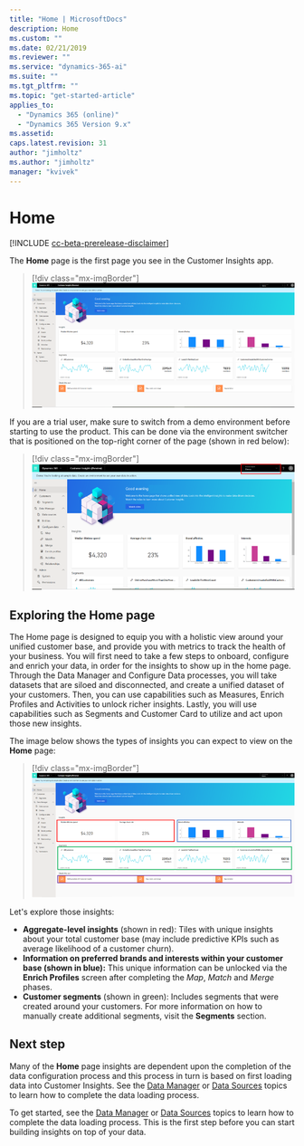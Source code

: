 ```yaml
---
title: "Home | MicrosoftDocs"
description: Home
ms.custom: ""
ms.date: 02/21/2019
ms.reviewer: ""
ms.service: "dynamics-365-ai"
ms.suite: ""
ms.tgt_pltfrm: ""
ms.topic: "get-started-article"
applies_to: 
  - "Dynamics 365 (online)"
  - "Dynamics 365 Version 9.x"
ms.assetid: 
caps.latest.revision: 31
author: "jimholtz"
ms.author: "jimholtz"
manager: "kvivek"
---
```

# Home 

[!INCLUDE [cc-beta-prerelease-disclaimer](../includes/cc-beta-prerelease-disclaimer.md)]

The **Home** page is the first page you see in the Customer Insights app. 

> [!div class="mx-imgBorder"] 
> ![](media/home-page-insights.png "Insights on Home page")

If you are a trial user, make sure to switch from a demo environment before starting to use the product. This can be done via the environment switcher that is positioned on the top-right corner of the page (shown in red below):

> [!div class="mx-imgBorder"] 
> ![](media/home-page-environment-switcher.png "Switch environment")

## Exploring the Home page

The Home page is designed to equip you with a holistic view around your unified customer base, and provide you with metrics to track the health of your business. You will first need to take a few steps to onboard, configure and enrich your data, in order for the insights to show up in the home page. Through the Data Manager and Configure Data processes, you will take datasets that are siloed and disconnected, and create a unified dataset of your customers. Then, you can use capabilities such as Measures, Enrich Profiles and Activities to unlock richer insights. Lastly, you will use capabilities such as Segments and Customer Card to utilize and act upon those new insights.

The image below shows the types of insights you can expect to view on the **Home** page:

> [!div class="mx-imgBorder"] 
> ![](media/home-page-insights2.png "Insights on Home page")

Let's explore those insights:
- **Aggregate-level insights** (shown in red): Tiles with unique insights about your total customer base (may include predictive KPIs such as average likelihood of a customer churn).
- **Information on preferred brands and interests within your customer base (shown in blue):** This unique information can be unlocked via the **Enrich Profiles** screen after completing the *Map*, *Match* and *Merge* phases.  
- **Customer segments** (shown in green): Includes segments that were created around your customers. For more information on how to manually create additional segments, visit the **Segments** section.

## Next step
Many of the **Home** page insights are dependent upon the completion of the data configuration process and this process in turn is based on first loading data into Customer Insights. See the [Data Manager](pm-data-manager.md) or [Data Sources](pm-data-sources.md) topics to learn how to complete the data loading process. 

To get started, see the [Data Manager](pm-data-manager.md) or [Data Sources](pm-data-sources.md) topics to learn how to complete the data loading process. This is the first step before you can start building insights on top of your data. 

 
